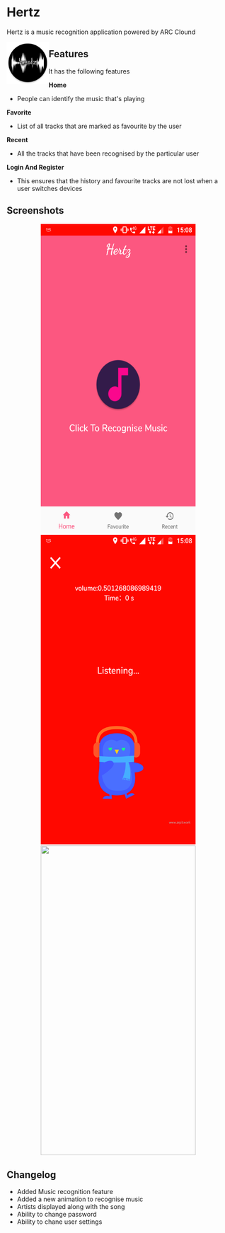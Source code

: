 # Hertz

Hertz is a music recognition application powered by ARC Clound

<img src="/Screenshots/ic_launcher-web.png" align="left" height="95" width="95">

## Features

It has the following features


<b>Home</b>
* People can identify the music that's playing 

<b>Favorite</b>
* List of all tracks that are  marked as favourite by the user

<b>Recent</b>
* All the tracks that have been recognised by the particular user


<b>Login And Register</b>
* This ensures that the history and favourite tracks are not lost when a user switches devices

## Screenshots

<p align="center">
  <img src="/Screenshots/1.png" height="700" width="350"/>
  <img src="/Screenshots/2.png" height="700" width="350"/>
  <img src="/Screenshots/e.png" height="700" width="350"/>
</p>
    
## Changelog

- Added Music recognition feature
- Added a new animation to recognise music
- Artists displayed along with the song
- Ability to change password
- Ability to chane user settings
